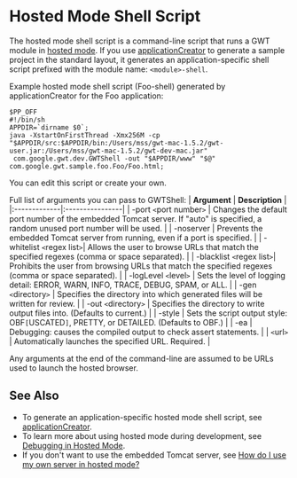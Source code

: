 # Hosted Mode Shell Script #
The hosted mode shell script is a command-line script that runs a GWT module in [hosted mode](DevGuideHostedMode.md). If you use [applicationCreator](DevGuideApplicationCreator.md) to generate a sample project in the standard layout, it generates an application-specific shell script prefixed with the module name: `<module>-shell`.

Example hosted mode shell script (Foo-shell) generated by applicationCreator for the Foo application:
```
$PP_OFF
#!/bin/sh
APPDIR=`dirname $0`;
java -XstartOnFirstThread -Xmx256M -cp "$APPDIR/src:$APPDIR/bin:/Users/mss/gwt-mac-1.5.2/gwt-user.jar:/Users/mss/gwt-mac-1.5.2/gwt-dev-mac.jar" 
 com.google.gwt.dev.GWTShell -out "$APPDIR/www" "$@" com.google.gwt.sample.foo.Foo/Foo.html;
```

You can edit this script or create your own.

Full list of arguments you can pass to GWTShell:
| **Argument** | **Description** |
|:-------------|:----------------|
| -port `<`port number`>` | Changes the default port number of the embedded Tomcat server.  If "auto" is specified, a random unused port number will be used. |
| -noserver | Prevents the embedded Tomcat server from running, even if a port is specified. |
| -whitelist `<`regex list`>`|  Allows the user to browse URLs that match the specified regexes (comma or space separated). |
| -blacklist `<`regex list`>`|  Prohibits the user from browsing URLs that match the specified regexes (comma or space separated). |
| -logLevel `<`level`>` | Sets the level of logging detail: ERROR, WARN, INFO, TRACE, DEBUG, SPAM, or ALL. |
| -gen `<`directory`>` | Specifies the directory into which generated files will be written for review. |
| -out `<`directory`>` | Specifies the directory to write output files into. (Defaults to current.) |
| -style | Sets the script output style: OBF`[`USCATED`]`, PRETTY, or DETAILED. (Defaults to OBF.) |
| -ea |  Debugging: causes the compiled output to check assert statements. |
| `<`url`>` | Automatically launches the specified URL. Required. |

Any arguments at the end of the command-line are assumed to be URLs used to launch the hosted browser.

## See Also ##
  * To generate an application-specific hosted mode shell script, see [applicationCreator](DevGuideApplicationCreator.md).
  * To learn more about using hosted mode during development, see [Debugging in Hosted Mode](DevGuideHostedMode.md).
  * If you don't want to use the embedded Tomcat server, see [How do I use my own server in hosted mode?](FAQ_HostedModeNoServer.md)

<a href='Hidden comment: 
TODO: 2008-12-05. What does the logLevel default to?
'></a>
